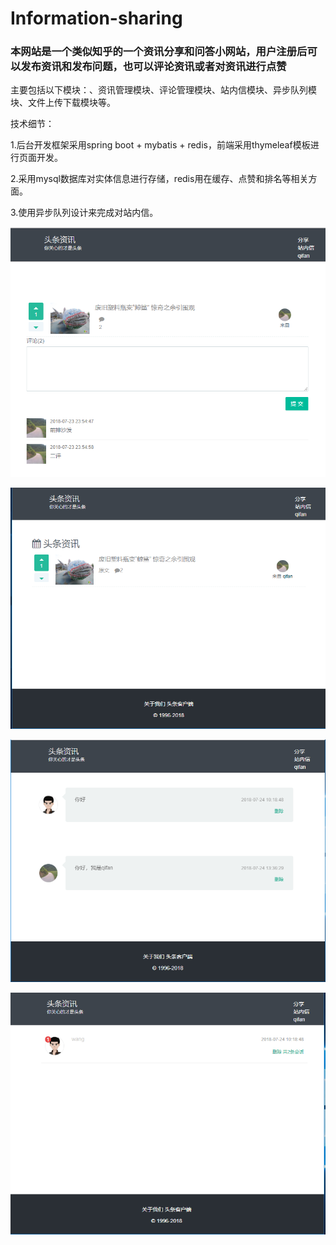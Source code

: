 # Information-sharing
### 本网站是一个类似知乎的一个资讯分享和问答小网站，用户注册后可以发布资讯和发布问题，也可以评论资讯或者对资讯进行点赞
主要包括以下模块：、资讯管理模块、评论管理模块、站内信模块、异步队列模块、文件上传下载模块等。 

技术细节：

1.后台开发框架采用spring boot + mybatis + redis，前端采用thymeleaf模板进行页面开发。

2.采用mysql数据库对实体信息进行存储，redis用在缓存、点赞和排名等相关方面。 

3.使用异步队列设计来完成对站内信。

 ![image](https://github.com/leozidane/Information-sharing/blob/master/toutiao-master/detial.PNG)

 ![image](https://github.com/leozidane/Information-sharing/blob/master/toutiao-master/home.PNG)

 ![image](https://github.com/leozidane/Information-sharing/blob/master/toutiao-master/messagedetail.PNG)

 ![image](https://github.com/leozidane/Information-sharing/blob/master/toutiao-master/messagelist.PNG)
